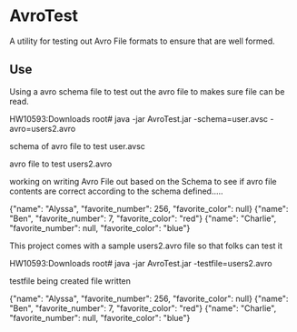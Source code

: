 # AvroTest
A utility for testing out Avro File formats to ensure that are well formed.

Use
---
Using a avro schema file to test out the avro file to makes sure file can be read.

HW10593:Downloads root# java -jar AvroTest.jar -schema=user.avsc -avro=users2.avro

schema of avro file to test user.avsc

avro file to test users2.avro

working on writing Avro File out based on the Schema to see if avro file contents are correct according to the schema defined.....

{"name": "Alyssa", "favorite_number": 256, "favorite_color": null}
{"name": "Ben", "favorite_number": 7, "favorite_color": "red"}
{"name": "Charlie", "favorite_number": null, "favorite_color": "blue"}


This project comes with a sample users2.avro file so that folks can test it

HW10593:Downloads root# java -jar AvroTest.jar -testfile=users2.avro

testfile being created
file written

{"name": "Alyssa", "favorite_number": 256, "favorite_color": null}
{"name": "Ben", "favorite_number": 7, "favorite_color": "red"}
{"name": "Charlie", "favorite_number": null, "favorite_color": "blue"}


